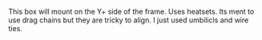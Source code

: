 This box will mount on the Y+ side of the frame. Uses heatsets. Its ment to use drag chains but they are tricky to align. I just used umbilicls and wire ties.  
